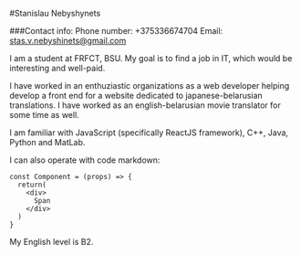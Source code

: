 #Stanislau Nebyshynets

###Contact info:
Phone number: +375336674704
Email: stas.v.nebyshinets@gmail.com


I am a student at FRFCT, BSU. My goal is to find a job in IT, which would be interesting and well-paid. 

I have worked in an enthuziastic organizations
as a web developer helping develop a front end for a website dedicated to japanese-belarusian translations. I have worked as an english-belarusian
movie translator for some time as well.

I am familiar with JavaScript (specifically ReactJS framework), C++, Java, Python and MatLab.

I can also operate with code markdown:
```
const Component = (props) => {
  return(
    <div>
      Span
    </div>
  )
}
```

My English level is B2.
